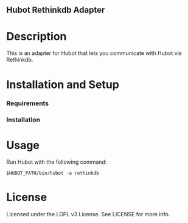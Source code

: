 Hubot Rethinkdb Adapter
----------------------

Description
===========
This is an adapter for Hubot that lets you communicate with Hubot via Rethinkdb.



Installation and Setup
======================

### Requirements


### Installation


Usage
=====
Run Hubot with the following command:

    $HUBOT_PATH/bin/hubot -a rethinkdb



License
=======
Licensed under the LGPL v3 License. See LICENSE for more info.
